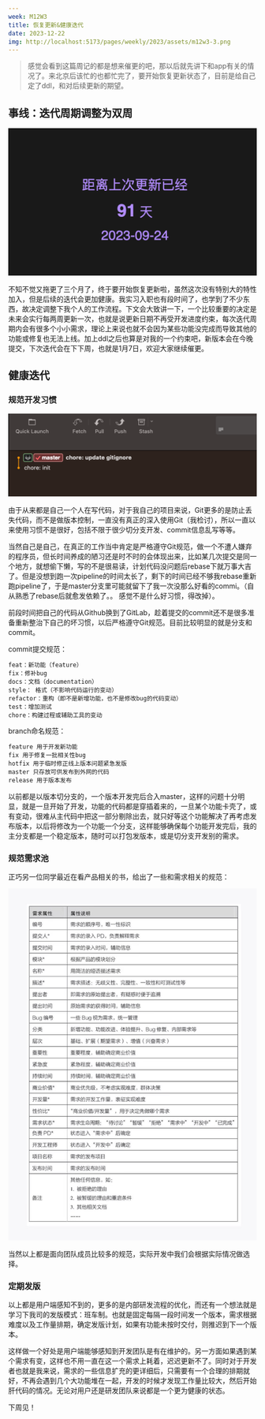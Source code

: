 ```yaml
---
week: M12W3
title: 恢复更新&健康迭代
date: 2023-12-22
img: http://localhost:5173/pages/weekly/2023/assets/m12w3-3.png
---
```



> 感觉会看到这篇周记的都是想来催更的吧，那以后就先讲下和app有关的情况了。来北京后该忙的也都忙完了，要开始恢复更新状态了，目前是给自己定了ddl，和对后续更新的期望。
> 

## 事线：迭代周期调整为双周

![Alt text](./assets/m12w3-3.png)

不知不觉又拖更了三个月了，终于要开始恢复更新啦，虽然这次没有特别大的特性加入，但是后续的迭代会更加健康。我实习入职也有段时间了，也学到了不少东西，故决定调整下我个人的工作流程。下文会大致讲一下，一个比较重要的决定是未来会实行每两周更新一次，也就是说更新日期不再受开发进度约束，每次迭代周期内会有很多个小小需求，理论上来说也就不会因为某些功能没完成而导致其他的功能或修复也无法上线。加上ddl之后也算是对我的一个约束吧，新版本会在今晚提交，下次迭代会在下下周，也就是1月7日，欢迎大家继续催更。


## 健康迭代

### 规范开发习惯


![Alt text](./assets/m12w3-1.png)

由于从来都是自己一个人在写代码，对于我自己的项目来说，Git更多的是防止丢失代码，而不是做版本控制，一直没有真正的深入使用Git（我检讨），所以一直以来使用习惯不是很好，包括不限于很少切分支开发、commit信息乱写等等。

当然自己是自己，在真正的工作当中肯定是严格遵守Git规范，做一个不遭人嫌弃的程序员，但长时间养成的陋习还是时不时的会体现出来，比如某几次提交是同一个地方，就想偷下懒，写的不是很易读，计划代码没问题后rebase下就万事大吉了。但是没想到跑一次pipeline的时间太长了，剩下的时间已经不够我rebase重新跑pipeline了，于是master分支里可能就留下了我一次没那么好看的commi。（自从熟悉了rebase后就愈发依赖了。。 感觉不是什么好习惯，得改掉）。

前段时间把自己的代码从Github换到了GitLab，趁着提交的commit还不是很多准备重新整治下自己的坏习惯，以后严格遵守Git规范。目前比较明显的就是分支和commit。

commit提交规范：

```swift
feat：新功能（feature）
fix：修补bug
docs：文档（documentation）
style： 格式（不影响代码运行的变动）
refactor：重构（即不是新增功能，也不是修改bug的代码变动）
test：增加测试
chore：构建过程或辅助工具的变动
```

branch命名规范：

```swift
feature 用于开发新功能
fix 用于修复一批相关性bug
hotfix 用于临时修正线上版本问题紧急发版
master 只存放可供发布到外网的代码
release 用于版本发布
```

以前都是以版本切分支的，一个版本开发完后合入master，这样的问题十分明显，就是一旦开始了开发，功能的代码都是穿插着来的，一旦某个功能卡壳了，或有变动，很难从主代码中把这一部分剔除出去，就只好等这个功能解决了再考虑发布版本，以后将修改为一个功能一个分支，这样能够确保每个功能开发完后，我的主分支都是一个稳定版本，随时可以打包发版本，或是切分支开发别的需求。

### 规范需求池

正巧另一位同学最近在看产品相关的书，给出了一些和需求相关的规范：

![Alt text](./assets/m12w3-2.png)

当然以上都是面向团队成员比较多的规范，实际开发中我们会根据实际情况做选择。

### 定期发版

以上都是用户端感知不到的，更多的是内部研发流程的优化，而还有一个想法就是学习下我司的发版模式：班车制。也就是固定每隔一段时间发一个版本，需求根据难度以及工作量排期，确定发版计划，如果有功能未按时交付，则推迟到下一个版本。

这样做一个好处是用户端能够感知到开发团队是有在维护的。另一方面如果遇到某个需求有变，这样也不用一直在这一个需求上耗着，迟迟更新不了。同时对于开发者也就是我来说，需求的一些信息扩充的更详细后，只需要有一个合理的排期就好，不再会遇到几个大功能堆在一起，开发的时候才发现工作量比较大，然后开始肝代码的情况。无论对用户还是研发团队来说都是一个更为健康的状态。

下周见！
